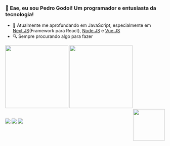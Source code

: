 ### 👋 Eae, eu sou Pedro Godoi! Um programador e entusiasta da tecnologia!

- 🌱 Atualmente me aprofundando em JavaScript, especialmente em [Next.JS](https://nextjs.org)(Framework para React), [Node.JS](https://nodejs.org/pt-br) e [Vue.JS](https://vuejs.org)
- 🔍 Sempre procurando algo para fazer

<picture>
<source
  height="199em"
  srcset="https://github-readme-stats.vercel.app/api?username=pedrogodoir&show_icons=true&theme=midnight-purple&bg_color=111&hide_border=true&border_radius=5.5&text_color=EEE"
  media="(prefers-color-scheme: dark)"
/>
<source
  height="199em"
  srcset="https://github-readme-stats.vercel.app/api?username=pedrogodoir&show_icons=true&theme=midnight-purple&bg_color=EEE&hide_border=true&border_radius=5.5&text_color=111"
  media="(prefers-color-scheme: light), (prefers-color-scheme: no-preference)"
/>
<img src="https://github-readme-stats.vercel.app/api?username=pedrogodoir&show_icons=true" />
</picture>

<picture>
<source 
  height="199em"
  srcset="https://github-readme-stats.vercel.app/api/top-langs/?username=pedrogodoir&layout=compact&theme=midnight-purple&bg_color=111&hide_border=true&border_radius=5.5&text_color=EEE"
  media="(prefers-color-scheme: dark)"
/>
<source
  height="199em"
  srcset="https://github-readme-stats.vercel.app/api/top-langs/?username=pedrogodoir&layout=compact&theme=midnight-purple&bg_color=EEE&hide_border=true&border_radius=5.5&text_color=111"
  media="(prefers-color-scheme: light), (prefers-color-scheme: no-preference)"
/>
<img src="https://github-readme-stats.vercel.app/api?username=pedrogodoir&show_icons=true" />
</picture>

  <img align="right" width="100px" src="https://cdn.discordapp.com/attachments/893932444582023208/1088236587441213440/Art_Godoi_2.0_Rounded.png">
  
##

<div style="display: inline-block; justfy-content: center;"> 
  <a align="center" href="https://instagram.com/pedrogodoih" target="_blank"><img src="https://img.shields.io/badge/-Instagram-%23E4405F?style=for-the-badge&logo=instagram&logoColor=white" target="_blank"></a>
  <a align="center" href = "mailto:pedrogodoiriva@gmail.com"><img src="https://img.shields.io/badge/-Gmail-%23333?style=for-the-badge&logo=gmail&logoColor=white" target="_blank"></a>
  <a align="center" href="https://www.linkedin.com/in/pedrogodoih" target="_blank"><img src="https://img.shields.io/badge/-LinkedIn-%230077B5?style=for-the-badge&logo=linkedin&logoColor=white" target="_blank"></a>
</div>
